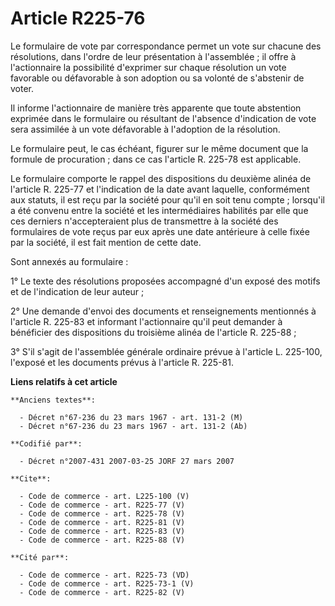 # Article R225-76

Le formulaire de vote par correspondance permet un vote sur chacune des résolutions, dans l'ordre de leur présentation à
l'assemblée ; il offre à l'actionnaire la possibilité d'exprimer sur chaque résolution un vote favorable ou défavorable à son
adoption ou sa volonté de s'abstenir de voter. 

Il informe l'actionnaire de manière très apparente que toute abstention exprimée dans le formulaire ou résultant de l'absence
d'indication de vote sera assimilée à un vote défavorable à l'adoption de la résolution. 

Le formulaire peut, le cas échéant, figurer sur le même document que la formule de procuration ; dans ce cas l'article R.
225-78 est applicable. 

Le formulaire comporte le rappel des dispositions du deuxième alinéa de l'article R. 225-77 et l'indication de la date avant
laquelle, conformément aux statuts, il est reçu par la société pour qu'il en soit tenu compte ; lorsqu'il a été convenu entre
la société et les intermédiaires habilités par elle que ces derniers n'accepteraient plus de transmettre à la société des
formulaires de vote reçus par eux après une date antérieure à celle fixée par la société, il est fait mention de cette date. 

Sont annexés au formulaire : 

1° Le texte des résolutions proposées accompagné d'un exposé des motifs et de l'indication de leur auteur ; 

2° Une demande d'envoi des documents et renseignements mentionnés à l'article R. 225-83 et informant l'actionnaire qu'il peut
demander à bénéficier des dispositions du troisième alinéa de l'article R. 225-88 ; 

3° S'il s'agit de l'assemblée générale ordinaire prévue à l'article L. 225-100, l'exposé et les documents prévus à l'article
R. 225-81.

**Liens relatifs à cet article**

	**Anciens textes**:

	  - Décret n°67-236 du 23 mars 1967 - art. 131-2 (M)
	  - Décret n°67-236 du 23 mars 1967 - art. 131-2 (Ab)

	**Codifié par**:

	  - Décret n°2007-431 2007-03-25 JORF 27 mars 2007

	**Cite**:

	  - Code de commerce - art. L225-100 (V)
	  - Code de commerce - art. R225-77 (V)
	  - Code de commerce - art. R225-78 (V)
	  - Code de commerce - art. R225-81 (V)
	  - Code de commerce - art. R225-83 (V)
	  - Code de commerce - art. R225-88 (V)

	**Cité par**:

	  - Code de commerce - art. R225-73 (VD)
	  - Code de commerce - art. R225-73-1 (V)
	  - Code de commerce - art. R225-82 (V)
